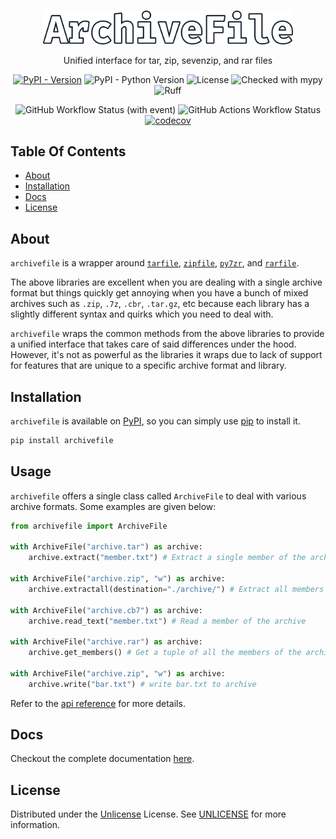 <br/>
<p align="center">
  <a href="https://github.com/Ravencentric/archivefile">
    <img src="https://raw.githubusercontent.com/Ravencentric/archivefile/main/docs/assets/logo.png" alt="Logo" width="400">
  </a>
  <p align="center">
    Unified interface for tar, zip, sevenzip, and rar files
  </p>
</p>

<div align="center">

[![PyPI - Version](https://img.shields.io/pypi/v/archivefile?link=https%3A%2F%2Fpypi.org%2Fproject%2Farchivefile%2F)](https://pypi.org/project/archivefile/)
![PyPI - Python Version](https://img.shields.io/pypi/pyversions/archivefile)
![License](https://img.shields.io/github/license/Ravencentric/archivefile)
![Checked with mypy](https://www.mypy-lang.org/static/mypy_badge.svg)
![Ruff](https://img.shields.io/endpoint?url=https://raw.githubusercontent.com/astral-sh/ruff/main/assets/badge/v2.json)

![GitHub Workflow Status (with event)](https://img.shields.io/github/actions/workflow/status/Ravencentric/archivefile/release.yml)
![GitHub Actions Workflow Status](https://img.shields.io/github/actions/workflow/status/ravencentric/archivefile/test.yml?label=tests)
[![codecov](https://codecov.io/gh/Ravencentric/archivefile/graph/badge.svg?token=B45ODO7TEY)](https://codecov.io/gh/Ravencentric/archivefile)

</div>

## Table Of Contents

* [About](#about)
* [Installation](#installation)
* [Docs](#docs)
* [License](#license)

## About

`archivefile` is a wrapper around [`tarfile`](https://docs.python.org/3/library/tarfile.html), [`zipfile`](https://docs.python.org/3/library/zipfile.html), [`py7zr`](https://github.com/miurahr/py7zr), and [`rarfile`](https://github.com/markokr/rarfile).

The above libraries are excellent when you are dealing with a single archive format but things quickly get annoying when you have a bunch of mixed archives such as `.zip`, `.7z`, `.cbr`, `.tar.gz`, etc because each library has a slightly different syntax and quirks which you need to deal with.

`archivefile` wraps the common methods from the above libraries to provide a unified interface that takes care of said differences under the hood. However, it's not as powerful as the libraries it wraps due to lack of support for features that are unique to a specific archive format and library.

## Installation

`archivefile` is available on [PyPI](https://pypi.org/project/archivefile/), so you can simply use [pip](https://github.com/pypa/pip) to install it.

```sh
pip install archivefile
```

## Usage

`archivefile` offers a single class called `ArchiveFile` to deal with various archive formats. Some examples are given below:

```py
from archivefile import ArchiveFile

with ArchiveFile("archive.tar") as archive:
    archive.extract("member.txt") # Extract a single member of the archive

with ArchiveFile("archive.zip", "w") as archive:
    archive.extractall(destination="./archive/") # Extract all members

with ArchiveFile("archive.cb7") as archive:
    archive.read_text("member.txt") # Read a member of the archive

with ArchiveFile("archive.rar") as archive:
    archive.get_members() # Get a tuple of all the members of the archive

with ArchiveFile("archive.zip", "w") as archive:
    archive.write("bar.txt") # write bar.txt to archive
```

Refer to the [api reference](https://ravencentric.github.io/archivefile/api-reference/archivefile/) for more details.

## Docs

Checkout the complete documentation [here](https://ravencentric.github.io/archivefile/).

## License

Distributed under the [Unlicense](https://choosealicense.com/licenses/unlicense/) License. See [UNLICENSE](https://github.com/Ravencentric/archivefile/blob/main/UNLICENSE) for more information.